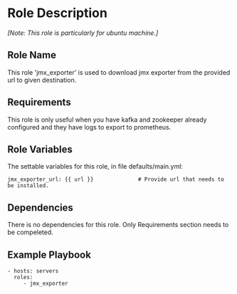 Role Description
=========
   *[Note: This role is particularly for ubuntu machine.]*
   
Role Name 
---------

This role 'jmx_exporter' is used to download jmx exporter from the provided url to given destination.

Requirements
------------

This role is only useful when you have kafka and zookeeper already configured and they have logs to export to prometheus.


Role Variables
--------------

The settable variables for this role, in file defaults/main.yml:
    
    jmx_exporter_url: {{ url }}              # Provide url that needs to be installed.


Dependencies
------------

There is no dependencies for this role. Only Requirements section needs to be compeleted.

Example Playbook
----------------

    - hosts: servers
      roles:
         - jmx_exporter
